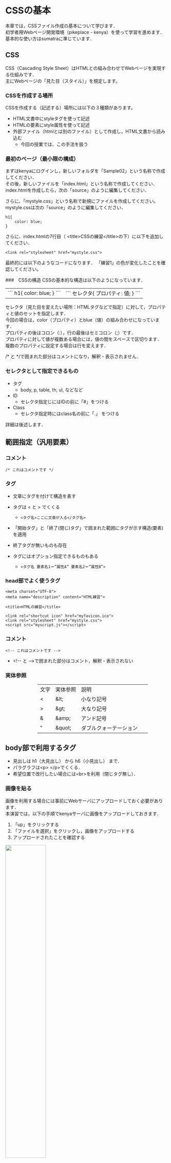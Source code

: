 # CSSの基本

本章では，CSSファイル作成の基本について学びます．  
初学者用Webページ開発環境（pikeplace - kenya）を使って学習を進めます．  
基本的な使い方はsumatraに準じています．  

## CSS
CSS（Cascading Style Sheet）はHTMLとの組み合わせでWebページを実現する仕組みです．  
主にWebページの「見た目（スタイル）」を規定します。  

### CSSを作成する場所
CSSを作成する（記述する）場所には以下の３種類があります。

- HTML文書中にstyleタグを使って記述
- HTMLの要素にstyle属性を使って記述
- 外部ファイル（htmlとは別のファイル）として作成し，HTML文書から読み込む
  - 今回の授業では、この手法を扱う

### 最初のページ（最小限の構成）
まずはkenyaにログインし，新しいフォルダを「Sample02」という名称で作成してください．  
その後，新しいファイルを「index.html」という名称で作成してください．  
index.htmlを作成したら，次の「source」のように編集してください．  

<div code src='2-1'></div>

さらに、「mystyle.css」という名称で新規にファイルを作成してください。
mystyle.cssは次の「source」のように編集してください．
```
h1{
	color: blue;
}
```
さらに、index.htmlの7行目（	&lt;title&gt;CSSの練習&lt;/title&gt;の下）に以下を追加してください．
```
<link rel="stylesheet" href="mystyle.css">
```
最終的には以下のようなコードになります．
「練習1」の色が変化したことを確認してください。
<div code src='2-2'></div>

###　CSSの構造
CSSの基本的な構造は以下のようになっています．
<table>
<tr>
  <td>
  ```
  h1{
    color: blue;
  }
  ```
  </td>
  <td>
  ```
  セレクタ{
    プロパティ: 値;
  }
  ```
  </td>
</tr>
</table>

セレクタ（見た目を変えたい場所：HTMLタグなどで指定）に対して，プロパティと値のセットを指定します．  
今回の場合は，color（プロパティ）とblue（値）の組み合わせになっています．  
プロパティの後はコロン（:），行の最後はセミコロン（;）です．  
プロパティに対して値が複数ある場合には，値の間をスペースで区切ります．
複数のプロパティに設定する場合は行を変えます．


/* と */で囲まれた部分はコメントになり，解釈・表示されません．

### セレクタとして指定できるもの
- タグ
  - body, p, table, th, ul, などなど
- ID
  - セレクタ指定じにはIDの前に「#」をつける
- Class
  - セレクタ指定時にはclass名の前に「.」 をつける

詳細は後述します．

## 範囲指定（汎用要素）

### コメント
```
/* これはコメントです */
```


### タグ
- 文章にタグを付けて構造を表す
- タグは &lt; と &gt; でくくる
    - ```<タグ名>ここに文章が入る</タグ名>```
- 「開始タグ」と「終了(閉じ)タグ」で囲まれた範囲にタグが示す構造(要素)を適用
- 終了タグが無いものも存在

- タグにはオプション指定できるものもある
    - ```<タグ名 要素名1＝”属性A” 要素名2＝”属性B”>```

### head部でよく使うタグ
```
<meta charset="UTF-8">
<meta name="description" content="HTML練習">

<title>HTMLの練習</title>

<link rel="shortcut icon" href="myfavicon.ico">
<link rel="stylesheet" href="mystyle.css">
<script src="myscript.js"></script>
```

### コメント
```
<!-- これはコメントです -->
```

- &lt;!-- と --&gt;で囲まれた部分はコメント，解釈・表示されない

### 実体参照

<!-- | 文字           | 実体参照       | 説明            |
:--|:-:|--:
| &lt; | &amp;lt;         | 小なり記号       |
| &gt; | &amp;gt;         | 大なり記号  |
| &amp;| &amp;amp;         | アンド記号    |
| &quot;| &amp;quot;  | ダブルクォーテーション    |
: 特殊記号の表示 -->

<table class="mtable" style="margin-left: 100px;">
<tr>
    <td class="mtd">文字</td>
    <td class="mtd">実体参照</td>
    <td class="mtd" style="width: 200px;">説明</td>
</tr>
<tr>
    <td>&lt;</td><td>&amp;lt;</td><td>小なり記号</td>
</tr>
<tr>
    <td>&gt;</td><td>&amp;gt;</td><td>大なり記号</td>
</td>
<tr>
    <td>&amp;</td><td>&amp;amp;</td><td>アンド記号</td>
</tr>
<tr>
    <td>&quot;</td><td>&amp;quot;</td><td>ダブルクォーテーション</td>
</tr>
</table>

## body部で利用するタグ

<div code src='1-2'></div>

- 見出しは h1（大見出し） から h6（小見出し） まで．  
- パラグラフは&lt;p> &lt;/p>でくくる．
- 希望位置で改行したい場合には&lt;br>を利用（閉じタグ無し）．

### 画像を貼る

画像を利用する場合には事前にWebサーバにアップロードしておく必要があります．  
本演習では，以下の手順でkenyaサーバに画像をアップロードしておきます．  

1. 「up」をクリックする
1. 「ファイルを選択」をクリックし，画像をアップロードする
1. アップロードされたことを確認する

<img src="./images/image_upload.png" width=50%>

その後，以下のように&lt;img&gt;タグを用いて画像を貼ります．

<div code src='1-7'></div>
- srcにファイル名を，altには画像の説明を付ける
- 画像ファイルは，GIF, JPEG, PNGの形式


### リンクする

<div code src='1-3'></div>

- オプション target="_blank" を付けると別ウィンドウ（タブ）で開く

### 箇条書き

<div code src='1-4'></div>


### 段落番号

<div code src='1-5'></div>

- ul : Unordered List (順序のないリスト) → 箇条書きリスト  
- ol : Ordered List (順序のあるリスト) → 番号付きリスト  
- li : List Item (リストの項目)

### 表

<div code src='1-6'></div>


- tr : 行の指定
- th : 見出しの指定  
- td : 列（データ）の指定  

### その他：学習に関して
- 日常的に作業しない場合，全てのタグやオプションを覚えることは困難
  - 必要に応じて調べながら使えれば良い
- 例題の多い辞書的なサイトが参考に
  - HTMLクイックリファレンス　[http://www.htmq.com/](http://www.htmq.com/) 
  - HTML5やCSSプロパティなど
- お手本となるサイトのソースを覗く
  - 実際のイメージから，どのように実現しているのか


## 練習問題
### 練習問題8-1
配布ファイルssi.txtの内容を使い，以下の表示例と同様の出力が可能なssi.htmlを作成せよ

- 表示例（1）
  - ![ssi.htmlの表示例（1）](./images/example1.png)
- 表示例（2）
  - ![ssi.htmlの表示例（2）](./images/example2.png)
- 表示例（3）
  - ![ssi.htmlの表示例（3）](./images/example3.png)
- 表示例（4）
  - ![ssi.htmlの表示例（4）](./images/example4.png)
- 表示例（5）
  - ![ssi.htmlの表示例（5）](./images/example5.png)
- ただし，見出しの設定と表の構成は次に従うこと
  - 見出しの設定
    - h1 :「社会情報学部の教育」
    - h2 :「学際的融合領域を学ぶ」「カリキュラムでの科目」
    - h3 : それ以外の見出し部分
  - 表示例（4）の表の構成
    - 表の周りの線や色が無いためわかりづらいので，わかりやすくするために色づけした表を以下に示す
	- このように3行2列の表を作成する（実際には色付けは不要である）
	  - ![表の構成](./images/table.png)
 - 表示例（5）の表も同様に2行3列である
 - どの行にどの科目が入るのかは，ssi.txtファイルを参照すること

### 練習問題8-2
3つのHTMLファイルからなる青山学院大学を説明するWebページを作成せよ

- ただし、文章はagu.txtを利用すること
- ページの構成は以下のようにすること
  - index.html : トップページ
  - dept.html : 学部について書かれたページ
  - history.html : 沿革について書かれたページ
  - 画像：test.jpgを利用する
- index.htmlの表示例
  - <img src="./images/example6.png" width=60%>
- history.htmlの表示例
  - <img src="./images/example7.png" width=60%>
- dept.htmlの表示例
  - <img src="./images/example8.png" width=60%>



